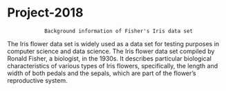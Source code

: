 # Project-2018
                Background information of Fisher's Iris data set
The Iris flower data set is widely used as a data set for testing purposes in computer science and data science.
The Iris flower data set compiled by Ronald Fisher, a biologist, in the 1930s. It describes particular biological characteristics of various types of Iris flowers, specifically, the length and width of both pedals and the sepals, which are part of the flower’s reproductive system.

                
                
